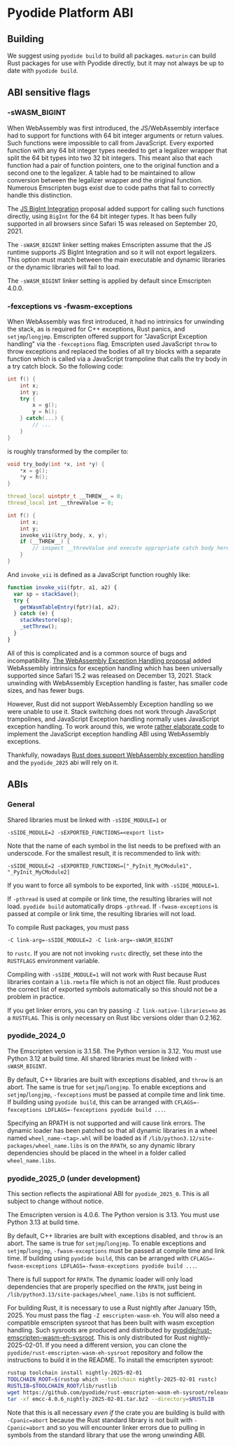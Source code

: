 # Pyodide Platform ABI

## Building

We suggest using `pyodide build` to build all packages. `maturin` can build Rust
packages for use with Pyodide directly, but it may not always be up to date with
`pyodide build`.

## ABI sensitive flags

### -sWASM_BIGINT

When WebAssembly was first introduced, the JS/WebAssembly interface had to
support for functions with 64 bit integer arguments or return values. Such
functions were impossible to call from JavaScript. Every exported function with
any 64 bit integer types needed to get a legalizer wrapper that split the 64 bit
types into two 32 bit integers. This meant also that each function had a pair of
function pointers, one to the original function and a second one to the
legalizer. A table had to be maintained to allow conversion between the
legalizer wrapper and the original function. Numerous Emscripten bugs exist due
to code paths that fail to correctly handle this distinction.

The [JS BigInt Integration](https://github.com/WebAssembly/JS-BigInt-integration)
proposal added support for calling such functions directly, using `BigInt` for
the 64 bit integer types. It has been fully supported in all browsers since
Safari 15 was released on September 20, 2021.

The `-sWASM_BIGINT` linker setting makes Emscripten assume that the JS runtime
supports JS BigInt Integration and so it will not export legalizers. This option
must match between the main executable and dynamic libraries or the dynamic
libraries will fail to load.

The `-sWASM_BIGINT` linker setting is applied by default since Emscripten 4.0.0.

### -fexceptions vs -fwasm-exceptions

When WebAssembly was first introduced, it had no intrinsics for unwinding the
stack, as is required for C++ exceptions, Rust panics, and `setjmp`/`longjmp`.
Emscripten offered support for "JavaScript Exception handling" via the
`-fexceptions` flag. Emscripten used JavaScript `throw` to throw exceptions and
replaced the bodies of all try blocks with a separate function which is called
via a JavaScript trampoline that calls the try body in a try catch block. So the
following code:

```C++
int f() {
    int x;
    int y;
    try {
        x = g();
        y = h();
    } catch(...) {
        // ...
    }
}
```

is roughly transformed by the compiler to:

```C++
void try_body(int *x, int *y) {
    *x = g();
    *y = h();
}

thread_local uintptr_t __THREW__ = 0;
thread_local int __threwValue = 0;

int f() {
    int x;
    int y;
    invoke_vii(&try_body, x, y);
    if (__THREW__) {
        // inspect __threwValue and execute appropriate catch body here
    }
}
```

And `invoke_vii` is defined as a JavaScript function roughly like:

```js
function invoke_vii(fptr, a1, a2) {
  var sp = stackSave();
  try {
    getWasmTableEntry(fptr)(a1, a2);
  } catch (e) {
    stackRestore(sp);
    _setThrew();
  }
}
```

All of this is complicated and is a common source of bugs and incompatibility.
[The WebAssembly Exception Handling proposal](https://github.com/WebAssembly/exception-handling/)
added WebAssembly intrinsics for exception handling which has been universally
supported since Safari 15.2 was released on December 13, 2021. Stack unwinding
with WebAssembly Exception handling is faster, has smaller code sizes, and has
fewer bugs.

However, Rust did not support WebAssembly Exception handling so we were unable
to use it. Stack switching does not work through JavaScript trampolines, and
JavaScript Exception handling normally uses JavaScript exception handling. To
work around this, we wrote
[rather elaborate code](https://github.com/pyodide/pyodide/blob/0.27.4/src/core/stack_switching/create_invokes.mjs)
to implement the JavaScript exception handling ABI using WebAssembly exceptions.

Thankfully, nowadays
[Rust does support WebAssembly exception handling](https://github.com/rust-lang/compiler-team/issues/801)
and the `pyodide_2025` abi will rely on it.

## ABIs

### General

Shared libraries must be linked with `-sSIDE_MODULE=1` or

```
-sSIDE_MODULE=2 -sEXPORTED_FUNCTIONS=<export list>
```

Note that the name of each symbol in the list needs to be prefixed with an
underscode. For the smallest result, it is recommended to link with:

```
-sSIDE_MODULE=2 -sEXPORTED_FUNCTIONS=["_PyInit_MyCModule1", "_PyInit_MyCModule2]
```

If you want to force all symbols to be exported, link with `-sSIDE_MODULE=1`.

If `-pthread` is used at compile or link time, the resulting libraries will not
load. `pyodide build` automatically drops `-pthread`. If `-fwasm-exceptions` is
passed at compile or link time, the resulting libraries will not load.

To compile Rust packages, you must pass

```
-C link-arg=-sSIDE_MODULE=2 -C link-arg=-sWASM_BIGINT
```

to `rustc`. If you are not not invoking `rustc` directly, set these into the
`RUSTFLAGS` environment variable.

Compiling with `-sSIDE_MODULE=1` will not work with Rust because Rust libraries
contain a `lib.rmeta` file which is not an object file. Rust produces the
correct list of exported symbols automatically so this should not be a problem
in practice.

If you get linker errors, you can try passing `-Z link-native-libraries=no` as a
`RUSTFLAG`. This is only necessary on Rust libc versions older than 0.2.162.

### pyodide_2024_0

The Emscripten version is 3.1.58. The Python version is 3.12. You must use
Python 3.12 at build time. All shared libraries must be linked with
`-sWASM_BIGINT`.

By default, C++ libraries are built with exceptions disabled, and `throw` is an
abort. The same is true for `setjmp`/`longjmp`. To enable exceptions and
`setjmp`/`longjmp`, `-fexceptions` must be passed at compile time and link time.
If building using `pyodide build`, this can be arranged with
`CFLAGS=-fexceptions LDFLAGS=-fexceptions pyodide build ...`.

Specifying an RPATH is not supported and will cause link errors. The dynamic
loader has been patched so that all dynamic libraries in a wheel named
`wheel_name-<tag>.whl` will be loaded as if
`/lib/python3.12/site-packages/wheel_name.libs` is on the `RPATH`, so any
dynamic library dependencies should be placed in the wheel in a folder called
`wheel_name.libs`.

### pyodide_2025_0 (under development)

This section reflects the aspirational ABI for `pyodide_2025_0`. This is all
subject to change without notice.

The Emscripten version is 4.0.6. The Python version is 3.13. You must use Python
3.13 at build time.

By default, C++ libraries are built with exceptions disabled, and `throw` is an
abort. The same is true for `setjmp`/`longjmp`. To enable exceptions and
`setjmp`/`longjmp`, `-fwasm-exceptions` must be passed at compile time and link time.
If building using `pyodide build`, this can be arranged with
`CFLAGS=-fwasm-exceptions LDFLAGS=-fwasm-exceptions pyodide build ...`.

There is full support for `RPATH`. The dynamic loader will only load
dependencies that are properly specified on the `RPATH`, just being in
`/lib/python3.13/site-packages/wheel_name.libs` is not sufficient.

For building Rust, it is necessary to use a Rust nightly after January 15th, 2025. You must pass the flag `-Z emscripten-wasm-eh`. You will also need a
compatible emscripten sysroot that has been built with wasm exception handling.
Such sysroots are produced and distributed by
[pyodide/rust-emscripten-wasm-eh-sysroot](https://github.com/pyodide/rust-emscripten-wasm-eh-sysroot).
This is only distributed for Rust nightly-2025-02-01. If you need a different
version, you can clone the `pyodide/rust-emscripten-wasm-eh-sysroot` repository
and follow the instructions to build it in the README. To install the emscripten
sysroot:

```sh
rustup toolchain install nightly-2025-02-01
TOOLCHAIN_ROOT=$(rustup which --toolchain nightly-2025-02-01 rustc)
RUSTLIB=$TOOLCHAIN_ROOT/lib/rustlib
wget https://github.com/pyodide/rust-emscripten-wasm-eh-sysroot/releases/download/emcc-4.0.6_nightly-2025-02-01/emcc-4.0.6_nightly-2025-02-01.tar.bz2
tar -xf emcc-4.0.6_nightly-2025-02-01.tar.bz2 --directory=$RUSTLIB
```

Note that this is all necessary _even if_ the crate you are building is build
with `-Cpanic=abort` because the Rust standard library is not built with
`-Cpanic=abort` and so you will encounter linker errors due to pulling in
symbols from the standard library that use the wrong unwinding ABI.
